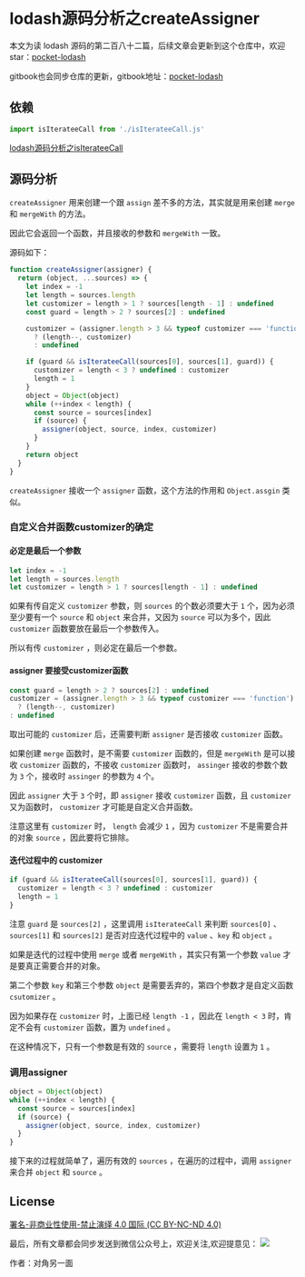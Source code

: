 # lodash源码分析之createAssigner

本文为读 lodash 源码的第二百八十二篇，后续文章会更新到这个仓库中，欢迎 star：[pocket-lodash](https://github.com/yeyuqiudeng/pocket-lodash)

gitbook也会同步仓库的更新，gitbook地址：[pocket-lodash](https://www.gitbook.com/book/yeyuqiudeng/pocket-lodash/details)

## 依赖

```javascript
import isIterateeCall from './isIterateeCall.js'
```

[lodash源码分析之isIterateeCall](./isIterateeCall.md)


## 源码分析

`createAssigner` 用来创建一个跟 `assign` 差不多的方法，其实就是用来创建 `merge` 和 `mergeWith` 的方法。

因此它会返回一个函数，并且接收的参数和 `mergeWith` 一致。

源码如下：

```javascript
function createAssigner(assigner) {
  return (object, ...sources) => {
    let index = -1
    let length = sources.length
    let customizer = length > 1 ? sources[length - 1] : undefined
    const guard = length > 2 ? sources[2] : undefined

    customizer = (assigner.length > 3 && typeof customizer === 'function')
      ? (length--, customizer)
      : undefined

    if (guard && isIterateeCall(sources[0], sources[1], guard)) {
      customizer = length < 3 ? undefined : customizer
      length = 1
    }
    object = Object(object)
    while (++index < length) {
      const source = sources[index]
      if (source) {
        assigner(object, source, index, customizer)
      }
    }
    return object
  }
}
```

`createAssigner` 接收一个 `assigner` 函数，这个方法的作用和 `Object.assgin` 类似。

### 自定义合并函数customizer的确定

#### 必定是最后一个参数

```javascript
let index = -1
let length = sources.length
let customizer = length > 1 ? sources[length - 1] : undefined
```

如果有传自定义 `customizer` 参数，则 `sources` 的个数必须要大于 `1` 个，因为必须至少要有一个 `source` 和 `object` 来合并，又因为 `source` 可以为多个，因此 `customizer` 函数要放在最后一个参数传入。

所以有传 `customizer` ，则必定在最后一个参数。

#### assigner 要接受customizer函数

```javascript
const guard = length > 2 ? sources[2] : undefined
customizer = (assigner.length > 3 && typeof customizer === 'function')
  ? (length--, customizer)
: undefined
```

取出可能的 `customizer` 后，还需要判断 `assigner` 是否接收 `customizer` 函数。

如果创建 `merge` 函数时，是不需要 `customizer` 函数的，但是 `mergeWith` 是可以接收 `customizer` 函数的，不接收 `customizer` 函数时， `assinger` 接收的参数个数为 `3` 个，接收时 `assinger` 的参数为 `4` 个。

因此 `assigner` 大于 `3`  个时，即 `assigner` 接收 `customizer` 函数，且  `customizer` 又为函数时， `customizer` 才可能是自定义合并函数。

注意这里有 `customizer` 时， `length` 会减少 `1` ，因为 `customizer` 不是需要合并的对象 `source` ，因此要将它排除。

#### 迭代过程中的 customizer

```javascript
if (guard && isIterateeCall(sources[0], sources[1], guard)) {
  customizer = length < 3 ? undefined : customizer
  length = 1
}
```

注意 `guard` 是 `sources[2]` ，这里调用 `isIterateeCall` 来判断 `sources[0]` 、 `sources[1]` 和 `sources[2]` 是否对应迭代过程中的 `value` 、`key` 和 `object` 。

如果是迭代的过程中使用 `merge` 或者 `mergeWith` ，其实只有第一个参数 `value` 才是要真正需要合并的对象。

第二个参数 `key` 和第三个参数 `object` 是需要丢弃的，第四个参数才是自定义函数 `csutomizer` 。

因为如果存在 `customizer` 时，上面已经 `length -1` ，因此在 `length < 3` 时，肯定不会有 `customizer` 函数，置为 `undefined` 。

在这种情况下，只有一个参数是有效的 `source` ，需要将 `length` 设置为 `1` 。

### 调用assigner

```javascript
object = Object(object)
while (++index < length) {
  const source = sources[index]
  if (source) {
    assigner(object, source, index, customizer)
  }
}
```

接下来的过程就简单了，遍历有效的 `sources` ，在遍历的过程中，调用 `assigner` 来合并 `object` 和 `source` 。

## License 

[署名-非商业性使用-禁止演绎 4.0 国际 (CC BY-NC-ND 4.0)](http://creativecommons.org/licenses/by-nc-nd/4.0/)

最后，所有文章都会同步发送到微信公众号上，欢迎关注,欢迎提意见：  ![](https://raw.githubusercontent.com/yeyuqiudeng/resource/master/images/qrcode_front-end-article.jpg) 

作者：对角另一面 